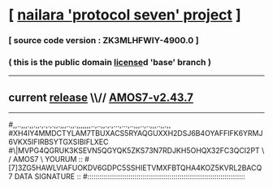 
# [ [nailara 'protocol seven' project](http://nailara.network/) ]

### [ source code version : ZK3MLHFWIY-4900.0 ]

### ( this is the public domain [license](../license)d 'base' branch )
---
## current [release](https://github.com/nailara-technologies/protocol-7/releases) \\\\// [AMOS7-v2.43.7](https://github.com/nailara-technologies/protocol-7/releases/tag/AMOS7-v2.43.7)
---

#,,..,,,.,,.,,.,.,.,.,,.,,,..,,.,,,,,,,..,..,,.,.,...,...,..,,,..,..,,,..,,.,,
#XH4IY4MMDCTYLAM7TBUXACS5RYAQGUXXH2DSJ6B4OYAFFIFK6YRMJ6VKX5IFIRBSYTGXSIBIFLXEC
#\\\|MVPG4QGRUK3KSEVN5QGYQK5ZKS73N7RDJKH5OHQX32FC3QCI2PT \ / AMOS7 \ YOURUM ::
#\[7]3ZG5HAWLVIAFUOKDV6GDPC5SSHIETVMXFBTQHA4KOZ5KVRL2BACQ 7  DATA SIGNATURE ::
#:::::::::::::::::::::::::::::::::::::::::::::::::::::::::::::::::::::::::::::
